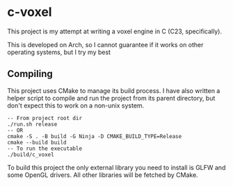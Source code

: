 # c-voxel
This project is my attempt at writing a voxel engine in C (C23, specifically).

This is developed on Arch, so I cannot guarantee if it works on other operating systems, but I try my best

## Compiling
This project uses CMake to manage its build process. I have also written a helper script to compile and run the project from its parent directory, but don't expect this to work on a non-unix system.
```
-- From project root dir
./run.sh release
-- OR
cmake -S . -B build -G Ninja -D CMAKE_BUILD_TYPE=Release
cmake --build build
-- To run the executable
./build/c_voxel
```

To build this project the only external library you need to install is GLFW and some OpenGL drivers. All other libraries will be fetched by CMake.
